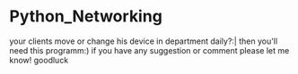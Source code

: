 # Python_Networking
your clients move or change his device in department daily?:| then you'll need this programm:)
if you have any suggestion or comment please let me know!
goodluck
